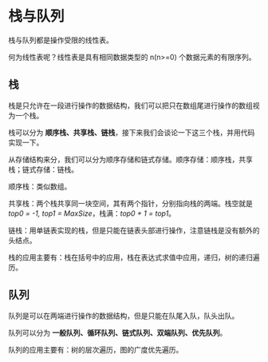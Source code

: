 # 栈与队列

栈与队列都是操作受限的线性表。

何为线性表呢？线性表是具有相同数据类型的 n(n>=0) 个数据元素的有限序列。

## 栈

栈是只允许在一段进行操作的数据结构，我们可以把只在数组尾进行操作的数组视为一个栈。

栈可以分为 **顺序栈、共享栈、链栈**，接下来我们会谈论一下这三个栈，并用代码实现一下。

从存储结构来分，我们可以分为顺序存储和链式存储。顺序存储：顺序栈，共享栈；链式存储：链栈。

顺序栈：类似数组。

共享栈：两个栈共享同一块空间，其有两个指针，分别指向栈的两端。栈空就是 *top0 = -1, top1 = MaxSize*，栈满：*top0 + 1 = top1*。

链栈：用单链表实现的栈，但是只能在链表头部进行操作，注意链栈是没有额外的头结点。

栈的应用主要有：栈在括号中的应用，栈在表达式求值中应用，递归，树的递归遍历。

## 队列

队列是可以在两端进行操作的数据结构，但是只能在队尾入队，队头出队。

队列可以分为 **一般队列、循环队列、链式队列、双端队列、优先队列**。

队列的应用主要有：树的层次遍历，图的广度优先遍历。
